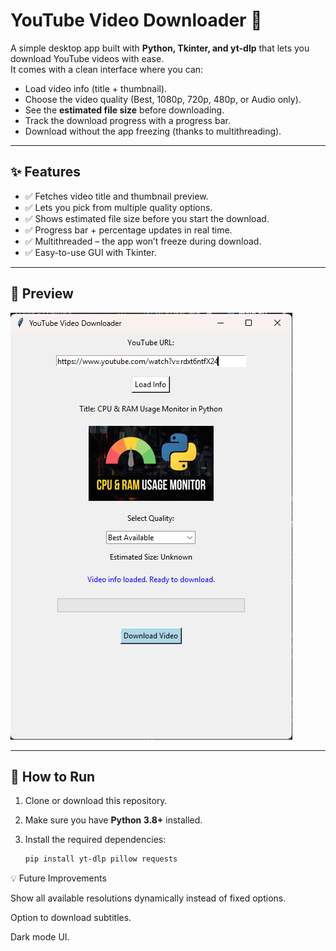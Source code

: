 # YouTube Video Downloader 🎥  

A simple desktop app built with **Python, Tkinter, and yt-dlp** that lets you download YouTube videos with ease.  
It comes with a clean interface where you can:  

- Load video info (title + thumbnail).  
- Choose the video quality (Best, 1080p, 720p, 480p, or Audio only).  
- See the **estimated file size** before downloading.  
- Track the download progress with a progress bar.  
- Download without the app freezing (thanks to multithreading).  

---

## ✨ Features  
- ✅ Fetches video title and thumbnail preview.  
- ✅ Lets you pick from multiple quality options.  
- ✅ Shows estimated file size before you start the download.  
- ✅ Progress bar + percentage updates in real time.  
- ✅ Multithreaded – the app won’t freeze during download.  
- ✅ Easy-to-use GUI with Tkinter.  

---

## 📸 Preview  
![alt text](image-1.png)

---

## 🚀 How to Run  

1. Clone or download this repository.  
2. Make sure you have **Python 3.8+** installed.  
3. Install the required dependencies:  

   ```bash
   pip install yt-dlp pillow requests


💡 Future Improvements

Show all available resolutions dynamically instead of fixed options.

Option to download subtitles.

Dark mode UI.
